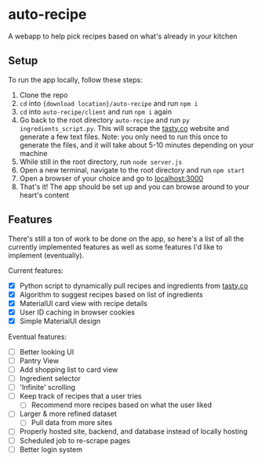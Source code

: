 # auto-recipe
A webapp to help pick recipes based on what's already in your kitchen

## Setup
To run the app locally, follow these steps:
1. Clone the repo
2. `cd` into `{download location}/auto-recipe` and run `npm i`
3. `cd` into `auto-recipe/client` and run `npm i` again
4. Go back to the root directory `auto-recipe` and run `py ingredients_script.py`. This will scrape the [tasty.co](https://tasty.co/) website and generate a few text files. Note: you only need to run this once to generate the files, and it will take about 5-10 minutes depending on your machine
5. While still in the root directory, run `node server.js`
6. Open a new terminal, navigate to the root directory and run `npm start`
7. Open a browser of your choice and go to [localhost:3000](http://localhost:3000/)
8. That's it! The app should be set up and you can browse around to your heart's content

## Features
There's still a ton of work to be done on the app, so here's a list of all the currently implemented features as well as some features I'd like to implement (eventually).

Current features:
- [x] Python script to dynamically pull recipes and ingredients from [tasty.co](https://tasty.co/)
- [x] Algorithm to suggest recipes based on list of ingredients
- [x] MaterialUI card view with recipe details
- [x] User ID caching in browser cookies
- [x] Simple MaterialUI design

Eventual features:
- [ ] Better looking UI
- [ ] Pantry View
- [ ] Add shopping list to card view
- [ ] Ingredient selector
- [ ] 'Infinite' scrolling
- [ ] Keep track of recipes that a user tries
  - [ ] Recommend more recipes based on what the user liked
- [ ] Larger & more refined dataset
  - [ ] Pull data from more sites
- [ ] Properly hosted site, backend, and database instead of locally hosting
- [ ] Scheduled job to re-scrape pages
- [ ] Better login system
